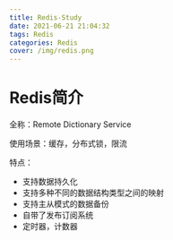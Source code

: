 ```yaml
---
title: Redis-Study
date: 2021-06-21 21:04:32
tags: Redis
categories: Redis
cover: /img/redis.png
---
```


# Redis简介

全称：Remote Dictionary Service

使用场景：缓存，分布式锁，限流

特点：

- 支持数据持久化
- 支持多种不同的数据结构类型之间的映射
- 支持主从模式的数据备份
- 自带了发布订阅系统
- 定时器，计数器

